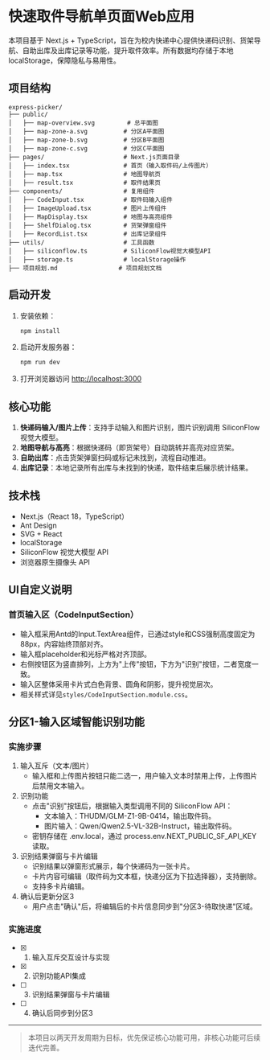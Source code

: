 # 快速取件导航单页面Web应用

本项目基于 Next.js + TypeScript，旨在为校内快递中心提供快递码识别、货架导航、自助出库及出库记录等功能，提升取件效率。所有数据均存储于本地 localStorage，保障隐私与易用性。

## 项目结构
```text
express-picker/
├── public/
│   ├── map-overview.svg         # 总平面图
│   ├── map-zone-a.svg          # 分区A平面图
│   ├── map-zone-b.svg          # 分区B平面图
│   ├── map-zone-c.svg          # 分区C平面图
├── pages/                      # Next.js页面目录
│   ├── index.tsx               # 首页（输入取件码/上传图片）
│   ├── map.tsx                 # 地图导航页
│   ├── result.tsx              # 取件结果页
├── components/                 # 复用组件
│   ├── CodeInput.tsx           # 取件码输入组件
│   ├── ImageUpload.tsx         # 图片上传组件
│   ├── MapDisplay.tsx          # 地图与高亮组件
│   ├── ShelfDialog.tsx         # 货架弹窗组件
│   ├── RecordList.tsx          # 出库记录组件
├── utils/                      # 工具函数
│   ├── siliconflow.ts          # SiliconFlow视觉大模型API
│   ├── storage.ts              # localStorage操作
├── 项目规划.md                 # 项目规划文档
```

## 启动开发

1. 安装依赖：
   ```bash
   npm install
   ```
2. 启动开发服务器：
   ```bash
   npm run dev
   ```
3. 打开浏览器访问 [http://localhost:3000](http://localhost:3000)

## 核心功能
1. **快递码输入/图片上传**：支持手动输入和图片识别，图片识别调用 SiliconFlow 视觉大模型。
2. **地图导航与高亮**：根据快递码（即货架号）自动跳转并高亮对应货架。
3. **自助出库**：点击货架弹窗扫码或标记未找到，流程自动推进。
4. **出库记录**：本地记录所有出库与未找到的快递，取件结束后展示统计结果。

## 技术栈
- Next.js（React 18，TypeScript）
- Ant Design
- SVG + React
- localStorage
- SiliconFlow 视觉大模型 API
- 浏览器原生摄像头 API

## UI自定义说明

### 首页输入区（CodeInputSection）
- 输入框采用Antd的Input.TextArea组件，已通过style和CSS强制高度固定为88px，内容始终顶部对齐。
- 输入框placeholder和光标严格对齐顶部。
- 右侧按钮区为竖直排列，上方为"上传"按钮，下方为"识别"按钮，二者宽度一致。
- 输入区整体采用卡片式白色背景、圆角和阴影，提升视觉层次。
- 相关样式详见`styles/CodeInputSection.module.css`。

## 分区1-输入区域智能识别功能

### 实施步骤
1. 输入互斥（文本/图片）
   - 输入框和上传图片按钮只能二选一，用户输入文本时禁用上传，上传图片后禁用文本输入。
2. 识别功能
   - 点击"识别"按钮后，根据输入类型调用不同的 SiliconFlow API：
     - 文本输入：THUDM/GLM-Z1-9B-0414，输出取件码。
     - 图片输入：Qwen/Qwen2.5-VL-32B-Instruct，输出取件码。
   - 密钥存储在 .env.local，通过 process.env.NEXT_PUBLIC_SF_API_KEY 读取。
3. 识别结果弹窗与卡片编辑
   - 识别结果以弹窗形式展示，每个快递码为一张卡片。
   - 卡片内容可编辑（取件码为文本框，快递分区为下拉选择器），支持删除。
   - 支持多卡片编辑。
4. 确认后更新分区3
   - 用户点击"确认"后，将编辑后的卡片信息同步到"分区3-待取快递"区域。

### 实施进度
- [x] 1. 输入互斥交互设计与实现
- [x] 2. 识别功能API集成
- [ ] 3. 识别结果弹窗与卡片编辑
- [ ] 4. 确认后同步到分区3

---
> 本项目以两天开发周期为目标，优先保证核心功能可用，非核心功能可后续迭代完善。
